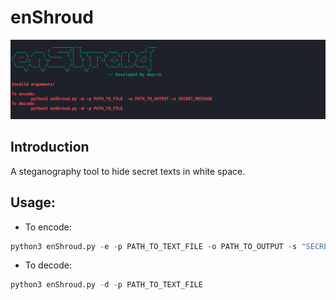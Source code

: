 # enShroud

![](/img/enShroud.png)

## Introduction

A steganography tool to hide secret texts in white space.

## Usage:

- To encode:

```python
python3 enShroud.py -e -p PATH_TO_TEXT_FILE -o PATH_TO_OUTPUT -s "SECRET_MESSAGE_IN_QUOTES"
```

- To decode:

```python
python3 enShroud.py -d -p PATH_TO_TEXT_FILE
```
